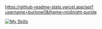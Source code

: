 https://github-readme-stats.vercel.app/api?username=burlone0&theme=midnight-purple

[![My Skills](https://skillicons.dev/icons?i=js)](https://skillicons.dev)
